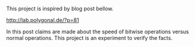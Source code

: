 This project is inspired by blog post bellow.

http://lab.polygonal.de/?p=81

In this post claims are made about the speed of bitwise operations versus normal operations. 
This project is an experiment to verify the facts.
